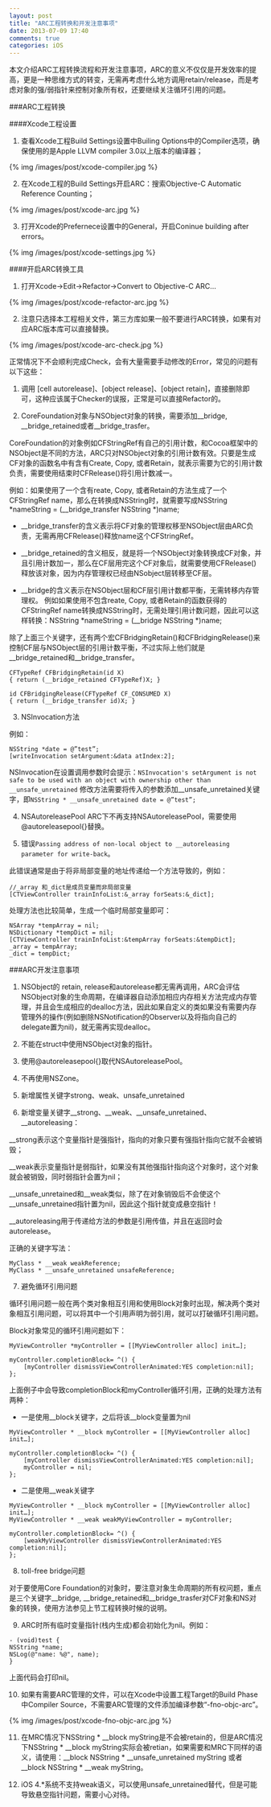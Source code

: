 ```yaml
---
layout: post
title: "ARC工程转换和开发注意事项"
date: 2013-07-09 17:40
comments: true
categories: iOS
---
```


本文介绍ARC工程转换流程和开发注意事项，ARC的意义不仅仅是开发效率的提高，更是一种思维方式的转变，无需再考虑什么地方调用retain/release，而是考虑对象的强/弱指针来控制对象所有权，还要继续关注循环引用的问题。###ARC工程转换####Xcode工程设置
1)	查看Xcode工程Build Settings设置中Builing Options中的Compiler选项，确保使用的是Apple LLVM compiler 3.0以上版本的编译器； {% img /images/post/xcode-compiler.jpg %}
2)	在Xcode工程的Build Settings开启ARC：搜索Objective-C Automatic Reference Counting；{% img /images/post/xcode-arc.jpg %} <!-- more -->
3)	打开Xcode的Prefernece设置中的General，开启Coninue building after errors。{% img /images/post/xcode-settings.jpg %}####开启ARC转换工具
1) 打开Xcode->Edit->Refactor->Convert to Objective-C ARC…{% img /images/post/xcode-refactor-arc.jpg %} 2) 注意只选择本工程相关文件，第三方库如果一般不要进行ARC转换，如果有对应ARC版本库可以直接替换。{% img /images/post/xcode-arc-check.jpg %} 正常情况下不会顺利完成Check，会有大量需要手动修改的Error，常见的问题有以下这些：
1)	调用 [cell autorelease]、[object release]、[object retain]，直接删除即可，这种应该属于Checker的误报，正常是可以直接Refactor的。
2)	CoreFoundation对象与NSObject对象的转换，需要添加__bridge, __bridge_retained或者__bridge_trasfer。
CoreFoundation的对象例如CFStringRef有自己的引用计数，和Cocoa框架中的NSObject是不同的方法，ARC只对NSObject对象的引用计数有效。只要是生成CF对象的函数名中有含有Create, Copy, 或者Retain，就表示需要为它的引用计数负责，需要使用结束时CFRelease()将引用计数减一。
例如：如果使用了一个含有reate, Copy, 或者Retain的方法生成了一个CFStringRef name，那么在转换成NSString时，就需要写成NSString *nameString = (__bridge_transfer NSString *)name; 
* __bridge_transfer的含义表示将CF对象的管理权移至NSObject层由ARC负责，无需再用CFRelease()释放name这个CFStringRef。
* __bridge_retained的含义相反，就是将一个NSObject对象转换成CF对象，并且引用计数加一，那么在CF层用完这个CF对象后，就需要使用CFRelease()释放该对象，因为内存管理权已经由NSobject层转移至CF层。*  __bridge的含义表示在NSObject层和CF层引用计数都平衡，无需转移内存管理权。例如如果使用不包含reate, Copy, 或者Retain的函数获得的CFStringRef name转换成NSString时，无需处理引用计数问题，因此可以这样转换：NSString *nameString = (__bridge NSString *)name;
除了上面三个关键字，还有两个宏CFBridgingRetain()和CFBridgingRelease()来控制CF层与NSObject层的引用计数平衡，不过实际上他们就是__bridge_retained和__bridge_transfer。
```CFTypeRef CFBridgingRetain(id X) { return (__bridge_retained CFTypeRef)X; } id CFBridgingRelease(CFTypeRef CF_CONSUMED X) { return (__bridge_transfer id)X; }```
3)	NSInvocation方法
例如：

```NSString *date = @”test”;[writeInvocation setArgument:&data atIndex:2];
```

NSInvocation在设置调用参数时会提示：`NSInvocation's setArgument is not safe to be used with an object with ownership other than __unsafe_unretained`修改方法需要将传入的参数添加__unsafe_unretained关键字，即`NSString * __unsafe_unretained date = @”test”;`4)	NSAutoreleasePoolARC下不再支持NSAutoreleasePool，需要使用@autoreleasepool{}替换。5)	错误`Passing address of non-local object to __autoreleasing parameter for write-back`。
此错误通常是由于将非局部变量的地址传递给一个方法导致的，例如：
```//_array 和_dict是成员变量而非局部变量[CTViewController trainInfoList:&_array forSeats:&_dict];```
处理方法也比较简单，生成一个临时局部变量即可：
```NSArray *tempArray = nil;NSDictionary *tempDict = nil;[CTViewController trainInfoList:&tempArray forSeats:&tempDict];_array = tempArray;_dict = tempDict;```
###ARC开发注意事项1)	NSObject的 retain, release和autorelease都无需再调用，ARC会评估NSObject对象的生命周期，在编译器自动添加相应内存相关方法完成内存管理，并且会生成相应的dealloc方法，因此如果自定义的类如果没有需要内存管理外的操作(例如删除NSNotification的Observer以及将指向自己的delegate置为nil)，就无需再实现dealloc。
2)	不能在struct中使用NSObject对象的指针。
3)	使用@autoreleasepool{}取代NSAutoreleasePool。
4)	不再使用NSZone。
5)	新增属性关键字strong、weak、unsafe_unretained
6)	新增变量关键字__strong、__weak、__unsafe_unretained、__autoreleasing：
__strong表示这个变量指针是强指针，指向的对象只要有强指针指向它就不会被销毁；
__weak表示变量指针是弱指针，如果没有其他强指针指向这个对象时，这个对象就会被销毁，同时弱指针会置为nil；
__unsafe_unretained和__weak类似，除了在对象销毁后不会使这个__unsafe_unretained指针置为nil，因此这个指针就变成悬空指针！
__autoreleasing用于传递给方法的参数是引用传值，并且在返回时会autorelease。
正确的关键字写法：

```MyClass * __weak weakReference;MyClass * __unsafe_unretained unsafeReference;
```
7)	避免循环引用问题
循环引用问题一般在两个类对象相互引用和使用Block对象时出现，解决两个类对象相互引用问题，可以将其中一个引用声明为弱引用，就可以打破循环引用问题。
Block对象常见的循环引用问题如下：

```MyViewController *myController = [[MyViewController alloc] init…];myController.completionBlock= ^() { 	[myController dismissViewControllerAnimated:YES completion:nil]; }; ```
上面例子中会导致completionBlock和myController循环引用，正确的处理方法有两种：
* 一是使用__block关键字，之后将该__block变量置为nil
```MyViewController * __block myController = [[MyViewController alloc] init…];myController.completionBlock= ^() {	[myController dismissViewControllerAnimated:YES completion:nil]; 	myController = nil;}; 
```* 二是使用__weak关键字
```MyViewController * __block myController = [[MyViewController alloc] init…];MyViewController * __weak weakMyViewController = myController;myController.completionBlock= ^() {	[weakMyViewController dismissViewControllerAnimated:YES completion:nil]; }; ```8)	toll-free bridge问题
对于要使用Core Foundation的对象时，要注意对象生命周期的所有权问题，重点是三个关键字__bridge, __bridge_retained和__bridge_trasfer对CF对象和NS对象的转换，使用方法参见上节工程转换时候的说明。
9)	ARC时所有临时变量指针(栈内生成)都会初始化为nil。例如：

```- (void)test { NSString *name; NSLog(@"name: %@", name); }```
上面代码会打印nil。
10)	如果有需要ARC管理的文件，可以在Xcode中设置工程Target的Build Phase中Compiler Source，不需要ARC管理的文件添加编译参数“-fno-objc-arc”。
{% img /images/post/xcode-fno-objc-arc.jpg %}11)	在MRC情况下NSString * __block myString是不会被retain的，但是ARC情况下NSString * __block myString实际会被retian，如果需要和MRC下同样的语义，请使用：__block NSString * __unsafe_unretained myString 或者__block NSString * __weak myString。
12)	iOS 4.*系统不支持weak语义，可以使用unsafe_unretained替代，但是可能导致悬空指针问题，需要小心对待。





